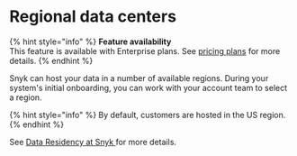 # Regional data centers

{% hint style="info" %}
**Feature availability**\
This feature is available with Enterprise plans. See [pricing plans](https://snyk.io/plans/) for more details.
{% endhint %}

Snyk can host your data in a number of available regions. During your system's initial onboarding, you can work with your account team to select a region.

{% hint style="info" %}
By default, customers are hosted in the US region.
{% endhint %}

See [Data Residency at Snyk ](../../more-info/data-residency-at-snyk.md)for more details.
